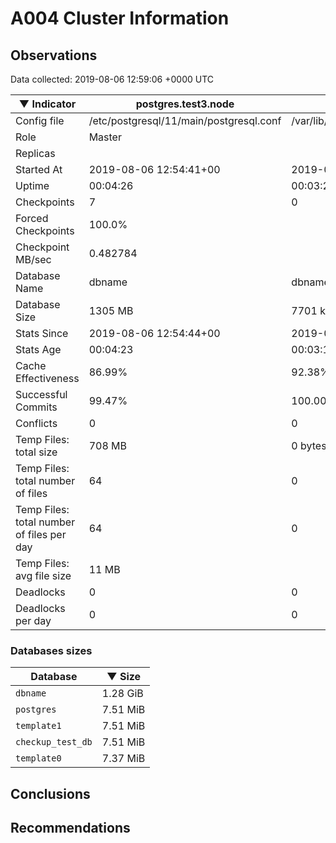 # A004 Cluster Information #

## Observations ##
Data collected: 2019-08-06 12:59:06 +0000 UTC  

|&#9660;&nbsp;Indicator | postgres.test3.node | postgres.test1.node | postgres.test2.node |
|--------|-------|-------- |-------- |
|Config file |/etc/postgresql/11/main/postgresql.conf|/var/lib/postgresql/11/data1/postgresql.conf|/var/lib/postgresql/11/data2/postgresql.conf|
|Role |Master|<no value>|<no value>|
|Replicas ||<no value>|<no value>|
|Started At |2019-08-06&nbsp;12:54:41+00|2019-08-06 12:54:49+00|2019-08-06 12:54:57+00|
|Uptime |00:04:26|00:03:27|00:03:40|
|Checkpoints |7|0|0|
|Forced Checkpoints |100.0%|<no value>|<no value>|
|Checkpoint MB/sec |0.482784|<no value>|<no value>|
|Database Name |dbname|dbname|dbname|
|Database Size |1305&nbsp;MB|7701 kB|7717 kB|
|Stats Since |2019-08-06&nbsp;12:54:44+00|2019-08-06 12:55:05+00|2019-08-06 12:55:05+00|
|Stats Age |00:04:23|00:03:12|00:03:33|
|Cache Effectiveness |86.99%|92.38%|92.38%|
|Successful Commits |99.47%|100.00%|100.00%|
|Conflicts |0|0|0|
|Temp Files: total size |708&nbsp;MB|0 bytes|0 bytes|
|Temp Files: total number of files |64|0|0|
|Temp Files: total number of files per day |64|0|0|
|Temp Files: avg file size |11&nbsp;MB|<no value>|<no value>|
|Deadlocks |0|0|0|
|Deadlocks per day |0|0|0|


### Databases sizes ###

| Database | &#9660;&nbsp;Size |
|----------|--------|
| `dbname` | 1.28&nbsp;GiB |
| `postgres` | 7.51&nbsp;MiB |
| `template1` | 7.51&nbsp;MiB |
| `checkup_test_db` | 7.51&nbsp;MiB |
| `template0` | 7.37&nbsp;MiB |


## Conclusions ##


## Recommendations ##

